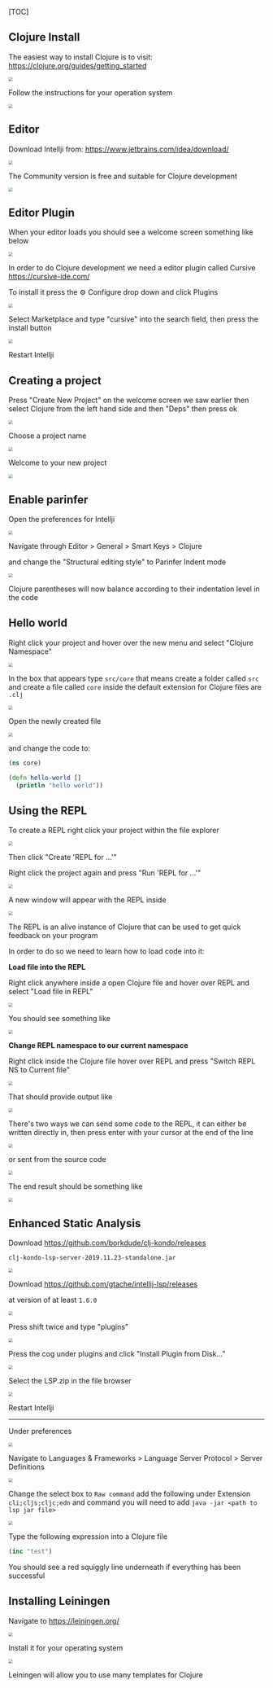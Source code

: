 [TOC]

## Clojure Install

The easiest way to install Clojure is to visit: https://clojure.org/guides/getting_started

<img src="https://i.imgur.com/xXVJP8E.png" style="zoom:50%;" />



Follow the instructions for your operation system

<img src="https://i.imgur.com/BJYDuQ3.png" style="zoom:50%">

## Editor

Download Intellji from: https://www.jetbrains.com/idea/download/

<img src="https://i.imgur.com/ARt8QHE.png" style="zoom:50%" />

The Community version is free and suitable for Clojure development

<img src="https://i.imgur.com/WgnX7xj.png" style="zoom:50%" />





## Editor Plugin

When your editor loads you should see a welcome screen something like below

<img src="https://i.imgur.com/FNcKHgV.jpg" style="zoom:50%" />



In order to do Clojure development we need a editor plugin called Cursive https://cursive-ide.com/

To install it press the ⚙️ Configure drop down and click Plugins

<img src="https://i.imgur.com/WYuqsOa.png" style="zoom:50%"/>

Select Marketplace and type "cursive" into the search field, then press the install button

<img src="https://i.imgur.com/oh4GwiU.png" style="zoom:50%" />

Restart Intellji 

## Creating a project

Press "Create New Project" on the welcome screen we saw earlier then select Clojure from the left hand side and then "Deps" then press ok

<img src="https://i.imgur.com/doQzjFC.png" style="zoom:50%" />

Choose a project name

<img src="https://i.imgur.com/swGeeMs.png" style="zoom:50%"/>

Welcome to your new project

<img src="https://i.imgur.com/MBRuVt9.png" style="zoom:50%" />



## Enable parinfer

Open the preferences for Intellji

<img src="https://i.imgur.com/HBz5AFA.png" style="zoom:50%" />

Navigate through Editor > General > Smart Keys > Clojure

and change the "Structural editing style" to Parinfer Indent mode



<img src="https://i.imgur.com/rreEHck.png" style="zoom:50%" />

Clojure parentheses will now balance according to their indentation level in the code

## Hello world

Right click your project and hover over the new menu and select "Clojure Namespace"

<img src="https://i.imgur.com/UETqVzI.png" style="zoom:50%" />

In the box that appears type `src/core` that means create a folder called `src` and create a file called `core` inside the default extension for Clojure files are `.clj`

<img src="https://i.imgur.com/JESYzHT.png" style="zoom:50%" />



Open the newly created file

<img src="https://i.imgur.com/aQJk1V6.png" style="zoom:50%" />

and change the code to:

```clojure
(ns core)

(defn hello-world []
  (println "hello world"))
```



## Using the REPL

To create a REPL right click your project within the file explorer

<img src="https://i.imgur.com/TEiLpbo.png" style="zoom:50%" />

Then click "Create 'REPL for ...'"

Right click the project again and press "Run 'REPL for ...'"

<img src="https://i.imgur.com/dYTXB23.png" style="zoom:50%" />

A new window will appear with the REPL inside

<img src="https://i.imgur.com/gkecuzV.png" style="zoom:50%" />



The REPL is an alive instance of Clojure that can be used to get quick feedback on your program

In order to do so we need to learn how to load code into it:

**Load file into the REPL**

Right click anywhere inside a open Clojure file and hover over REPL and select "Load file in REPL"

<img src="https://i.imgur.com/lKZ6gd0.png" style="zoom:50%" />

You should see something like 

<img src="https://i.imgur.com/hC1Tll9.png" style="zoom:50%" />



**Change REPL namespace to our current namespace**

Right click inside the Clojure file hover over REPL and press "Switch REPL NS to Current file"

<img src="https://i.imgur.com/cWoL2Qe.png" style="zoom:50%" />

That should provide output like

<img src="https://i.imgur.com/WoE0Pb4.png" style="zoom:50%" />



There's two ways we can send some code to the REPL, it can either be written directly in, then press enter with your cursor at the end of the line

<img src="https://i.imgur.com/spKM8H3.png" style="zoom:50%" />

or sent from the source code

<img src="https://i.imgur.com/ovpWj88.png" style="zoom:50%" />



The end result should be something like

<img src="https://i.imgur.com/vsjA9Cx.png" style="zoom:50%" />



## Enhanced Static Analysis

Download https://github.com/borkdude/clj-kondo/releases 

`clj-kondo-lsp-server-2019.11.23-standalone.jar` 

<img src="https://i.imgur.com/ONEjylf.png" style="zoom:50%" />

Download https://github.com/gtache/intellij-lsp/releases

at version of at least `1.6.0`

<img src="https://i.imgur.com/m8Ix5X3.png" style="zoom:50%" />

Press shift twice and type "plugins"

<img src="https://i.imgur.com/6inP663.png" style="zoom:50%" />

Press the cog under plugins and click "Install Plugin from Disk..."

<img src="https://i.imgur.com/nxWczJd.png" style="zoom:50%" />

Select the LSP.zip in the file browser

<img src="https://i.imgur.com/gCUE8lU.png" style="zoom:50%" />

Restart Intellji

------

Under preferences

<img src="https://i.imgur.com/gjiiDLa.png" style="zoom:50%" />

Navigate to Languages & Frameworks > Language Server Protocol > Server Definitions

<img src="https://i.imgur.com/izwkR4B.png" style="zoom:50%" />

Change the select box to `Raw command` add the following under Extension `cli;cljs;cljc;edn` and command you will need to add `java -jar <path to lsp jar file>`

<img src="https://i.imgur.com/hHfkFDe.png" style="zoom:50%" />



Type the following expression into a Clojure file 

```clojure
(inc "test")
```

You should see a red squiggly line underneath if everything has been successful

## Installing Leiningen

Navigate to https://leiningen.org/

<img src="https://i.imgur.com/2vNkAiB.png" style="zoom:50%" />

Install it for your operating system

<img src="https://i.imgur.com/BMHvxEP.png" style="zoom:50%" />

Leiningen will allow you to use many templates for Clojure